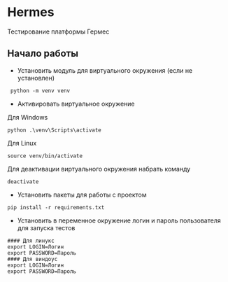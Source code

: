 # Hermes
Тестирование платформы Гермес

## Начало работы

* Установить модуль для виртуального окружения (если не установлен)

```commandline
 python -m venv venv
```

* Активировать виртуальное окружение

Для Windows
```commandline
python .\venv\Scripts\activate
```

Для Linux

```commandline
source venv/bin/activate
```

Для деактивации виртуального окружения набрать команду

```commandline
deactivate
```

* Установить пакеты для работы с проектом

```commandline
pip install -r requirements.txt
```

* Установить в переменное окружение логин и пароль пользователя для запуска тестов
```commandline
#### Для линукс
export LOGIN=Логин
export PASSWORD=Пароль
#### Для виндоус
export LOGIN=Логин
export PASSWORD=Пароль
```
